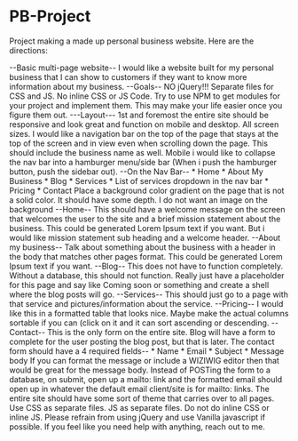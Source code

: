# PB-Project
Project making a made up personal business website.
Here are the directions:

--Basic multi-page website--
I would like a website built for my personal business that I can show to customers if they want to know more information about my business. 
--Goals--
NO jQuery!!!
Separate files for CSS and JS. No inline CSS or JS Code.
Try to use NPM to get modules for your project and implement them. This may make your life easier once you figure them out.
---Layout---
1st and foremost the entire site should be responsive and look great and function on mobile and desktop. All screen sizes.
I would like a navigation bar on the top of the page that stays at the top of the screen and in view even when scrolling down the page. This should include the business name as well. Mobile i would like to collapse the nav bar into a hamburger menu/side bar (When i push the hamburger button, push the sidebar out).
    --On the Nav Bar--
        * Home
        * About My Business
        * Blog
        * Services
            * List of services dropdown in the nav bar
        * Pricing
        * Contact
Place a background color gradient on the page that is not a solid color. It should have some depth. I do not want an image on the background
--Home--
This should have a welcome message on the screen that welcomes the user to the site and a brief mission statement about the business. This could be generated Lorem Ipsum text if you want. But i would like mission statement sub heading and a welcome header. 
--About my business--
Talk about something about the business with a header in the body that matches other pages format. This could be generated Lorem Ipsum text if you want. 
--Blog--
This does not have to function completely. Without a database, this should not function. Really just have a placeholder for this page and say like Coming soon or something and create a shell where the blog posts will go. 
--Services--
This should just go to a page with that service and pictures/information about the service. 
--Pricing--
I would like this in a formatted table that looks nice. Maybe make the actual columns sortable if you can (click on it and it can sort ascending or descending.
--Contact--
This is the only form on the entire site. Blog will have a form to complete for the user posting the blog post, but that is later. The contact form should have a 4 required fields--
    * Name
    * Email
    * Subject
    * Message body
If you can format the message or include a WIZIWIG editor then that would be great for the message body. Instead of POSTing the form to a database, on submit, open up a mailto: link and the formatted email should open up in whatever the default email client/site is for mailto: links. 
The entire site should have some sort of theme that carries over to all pages. Use CSS as separate files. JS as separate files. Do not do inline CSS or inline JS. Please refrain from using jQuery and use Vanilla javascript if possible. If you feel like you need help with anything, reach out to me. 
